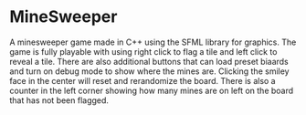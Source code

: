 # MineSweeper
A minesweeper game made in C++ using the SFML library for graphics. The game is fully playable with using right click to flag a tile and left click to reveal a tile. There are also additional buttons that can load preset biaards and turn on debug mode to show where the mines are. Clicking the smiley face in the center will reset and rerandomize the board. There is also a counter in the left corner showing how many mines are on left on the board that has not been flagged.
